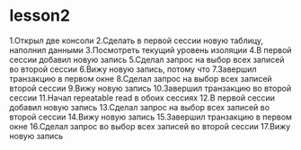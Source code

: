 # lesson2
1.Открыл две консоли 
2.Сделать в первой сессии новую таблицу, наполнил данными
3.Посмотреть текущий уровень изоляции
4.В первой сессии добавил новую запись
5.Сделал запрос на выбор всех записей во второй сессии
6.Вижу новую запись, потому что
7.Завершил транзакцию в первом окне
8.Сделал запрос на выбор всех записей второй сессии
9.Вижу новую запись
10.Завершил транзакцию во второй сессии
11.Начал repeatable read в обоих сессиях
12.В первой сессии добавил новую запись
13.Сделал запрос на выбор всех записей во второй сессии
14.Вижу новую запись
15.Завершил транзакцию в первом окне
16.Сделал запрос во выбор всех записей во второй сессии
17.Вижу новую запись

